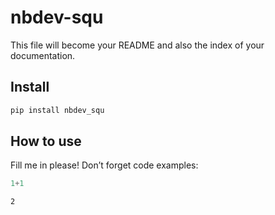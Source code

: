 nbdev-squ
================

<!-- WARNING: THIS FILE WAS AUTOGENERATED! DO NOT EDIT! -->

This file will become your README and also the index of your
documentation.

## Install

``` sh
pip install nbdev_squ
```

## How to use

Fill me in please! Don’t forget code examples:

``` python
1+1
```

    2
